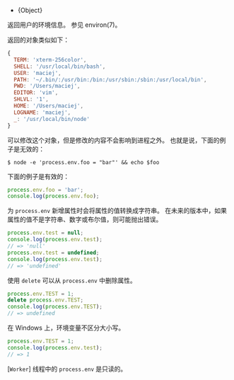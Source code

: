 <!-- YAML
added: v0.1.27
changes:
  - version: v10.0.0
    pr-url: https://github.com/nodejs/node/pull/18990
    description: Implicit conversion of variable value to string is deprecated.
-->

* {Object}

返回用户的环境信息。
参见 environ(7)。

返回的对象类似如下：

<!-- eslint-skip -->
```js
{
  TERM: 'xterm-256color',
  SHELL: '/usr/local/bin/bash',
  USER: 'maciej',
  PATH: '~/.bin/:/usr/bin:/bin:/usr/sbin:/sbin:/usr/local/bin',
  PWD: '/Users/maciej',
  EDITOR: 'vim',
  SHLVL: '1',
  HOME: '/Users/maciej',
  LOGNAME: 'maciej',
  _: '/usr/local/bin/node'
}
```

可以修改这个对象，但是修改的内容不会影响到进程之外。
也就是说，下面的例子是无效的：

```console
$ node -e 'process.env.foo = "bar"' && echo $foo
```

下面的例子是有效的：

```js
process.env.foo = 'bar';
console.log(process.env.foo);
```

为 `process.env` 新增属性时会将属性的值转换成字符串。
在未来的版本中，如果属性的值不是字符串、数字或布尔值，则可能抛出错误。

```js
process.env.test = null;
console.log(process.env.test);
// => 'null'
process.env.test = undefined;
console.log(process.env.test);
// => 'undefined'
```

使用 `delete` 可以从 `process.env` 中删除属性。

```js
process.env.TEST = 1;
delete process.env.TEST;
console.log(process.env.TEST);
// => undefined
```

在 Windows 上，环境变量不区分大小写。

```js
process.env.TEST = 1;
console.log(process.env.test);
// => 1
```

[`Worker`] 线程中的 `process.env` 是只读的。

